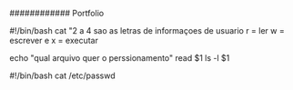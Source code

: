 ############ Portfolio



#!/bin/bash
cat "2 a 4 sao as letras de informaçoes de usuario
r = ler w = escrever e x = executar

echo "qual arquivo quer o perssionamento"
read $1
ls -l $1

#!/bin/bash
cat /etc/passwd

